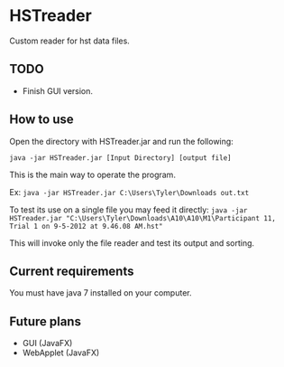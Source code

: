 HSTreader
=========

Custom reader for hst data files.

TODO
----
* Finish GUI version.

How to use
----
Open the directory with HSTreader.jar and run the following:
```
java -jar HSTreader.jar [Input Directory] [output file]
```
This is the main way to operate the program.

Ex:
`java -jar HSTreader.jar C:\Users\Tyler\Downloads out.txt`

To test its use on a single file you may feed it directly:
`java -jar HSTreader.jar "C:\Users\Tyler\Downloads\A10\A10\M1\Participant 11, Trial 1 on 9-5-2012 at 9.46.08 AM.hst"`

This will invoke only the file reader and test its output and sorting.

Current requirements
----
You must have java 7 installed on your computer.

Future plans
----
- GUI (JavaFX)
- WebApplet (JavaFX)
